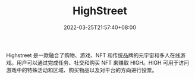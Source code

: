 ﻿---
weight: 
title: "HighStreet"
description: "Highstreet 是一款融合了购物、游戏、NFT 和传统品牌的元宇宙和多人在线游戏。用户可以通过完成任务、社交和购买 NFT 来赚取 HIGH。HIGH 可用于访问游戏中的特殊活动和区域、购买物品以及对平台的方向进行投票。"
date: 2022-03-25T21:57:40+08:00
lastmod: 2022-03-25T16:45:40+08:00
draft: false
authors: ["Metabd"]
featuredImage: "75.png"
link: "https://www.highstreet.market/"
tags: ["HighStreet","虚拟社交"]
categories: ["navigation"]
navigation: ["虚拟社交"]
lightgallery: true
toc: true
pinned: false
recommend: false
recommend1: false
---
Highstreet 是一款融合了购物、游戏、NFT 和传统品牌的元宇宙和多人在线游戏。用户可以通过完成任务、社交和购买 NFT 来赚取 HIGH。HIGH 可用于访问游戏中的特殊活动和区域、购买物品以及对平台的方向进行投票。
